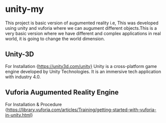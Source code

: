 # unity-my
This project is basic version of augumented reality i.e, This was developed using unity and vuforia where we can augument different objects.This is a very basic version where we have different and complex applications in real world, it is  going to change the world dimension.

## Unity-3D
For Installation {https://unity3d.com/unity}
Unity is a cross-platform game engine developed by Unity Technologies.
It is an immersive tech application with industry 4.0.

## Vuforia Augumented Reality Engine
For Installation & Procedure {https://library.vuforia.com/articles/Training/getting-started-with-vuforia-in-unity.html}
